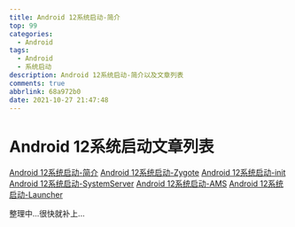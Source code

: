 ```yaml
---
title: Android 12系统启动-简介
top: 99
categories:
  - Android
tags:
  - Android
  - 系统启动
description: Android 12系统启动-简介以及文章列表
comments: true
abbrlink: 68a972b0
date: 2021-10-27 21:47:48
---
```

<!--more-->
<meta name="referrer" content="no-referrer"/>

# Android 12系统启动文章列表
[Android 12系统启动-简介](https://i-rtfsc.github.io/archives/68a972b0.html)
[Android 12系统启动-Zygote](https://i-rtfsc.github.io/archives/6049d7b6.html)
[Android 12系统启动-init](https://i-rtfsc.github.io/archives/ca7c5e61.html)
[Android 12系统启动-SystemServer](https://i-rtfsc.github.io/archives/1acbe70b.html)
[Android 12系统启动-AMS](https://i-rtfsc.github.io/archives/49ff48d4.html)
[Android 12系统启动-Launcher](https://i-rtfsc.github.io/archives/d6edba4e.html)


整理中...很快就补上...
